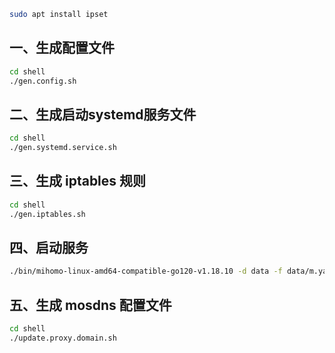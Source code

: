 

```bash
sudo apt install ipset
```
## 一、生成配置文件

```bash
cd shell
./gen.config.sh 
```

## 二、生成启动systemd服务文件

```bash
cd shell
./gen.systemd.service.sh
```

## 三、生成 iptables 规则

```bash
cd shell
./gen.iptables.sh
```

## 四、启动服务

```bash
./bin/mihomo-linux-amd64-compatible-go120-v1.18.10 -d data -f data/m.yaml
```

## 五、生成 mosdns 配置文件

```bash
cd shell
./update.proxy.domain.sh
```
